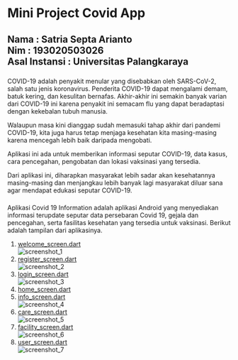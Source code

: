# Mini Project Covid App

## Nama : Satria Septa Arianto <br> Nim : 193020503026 <br> Asal Instansi : Universitas Palangkaraya <br>

###
COVID-19 adalah penyakit menular yang disebabkan oleh SARS-CoV-2, salah satu jenis koronavirus. Penderita COVID-19 dapat mengalami demam, batuk kering, dan kesulitan bernafas. Akhir-akhir ini semakin banyak varian dari COVID-19 ini karena penyakit ini semacam flu yang dapat beradaptasi dengan kekebalan tubuh manusia.

Walaupun masa kini dianggap sudah memasuki tahap akhir dari pandemi COVID-19, kita juga harus tetap menjaga kesehatan kita masing-masing karena mencegah lebih baik daripada mengobati.

Aplikasi ini ada untuk memberikan informasi seputar COVID-19, data kasus, cara pencegahan, pengobatan dan lokasi vaksinasi yang tersedia.

Dari aplikasi ini, diharapkan masyarakat lebih sadar akan kesehatannya masing-masing dan menjangkau lebih banyak lagi masyarakat diluar sana agar mendapat edukasi seputar COVID-19.

###
Aplikasi Covid 19 Information adalah aplikasi Android yang menyediakan informasi terupdate seputar data persebaran Covid 19, gejala dan pencegahan, serta fasilitas kesehatan yang tersedia untuk vaksinasi. Berikut adalah tampilan dari aplikasinya.

1. [welcome_screen.dart](./covid_app/lib/screens/welcome/welcome_screen.dart) <br>
    ![screenshot_1](./screenshot/screenshot_1.jpg)
2. [register_screen.dart](./covid_app/lib/screens/register/register_screen.dart) <br>
    ![screenshot_2](./screenshot/screenshot_2.jpg)
3. [login_screen.dart](./covid_app/lib/screens/login/login_screen.dart) <br>
    ![screenshot_3](./screenshot/screenshot_3.jpg)
4. [home_screen.dart](./covid_app/lib/screens/home_screen.dart) <br>
5. [info_screen.dart](./covid_app/lib/screens/info/info_screen.dart) <br>
    ![screenshot_4](./screenshot/screenshot_4.jpg)
6. [care_screen.dart](./covid_app/lib/screens/care_screen.dart) <br>
    ![screenshot_5](./screenshot/screenshot_5.jpg)
7. [facility_screen.dart](./covid_app/lib/screens/facility/facility_screen.dart) <br>
    ![screenshot_6](./screenshot/screenshot_6.jpg)
8. [user_screen.dart](./covid_app/lib/screens/user_screen.dart) <br>
    ![screenshot_7](./screenshot/screenshot_7.jpg)